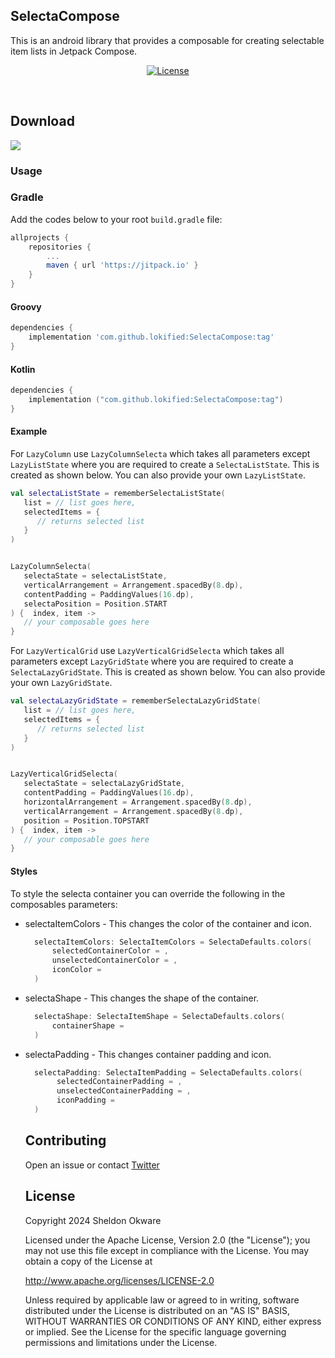 ## SelectaCompose
This is an android library that provides a composable for creating selectable item lists in Jetpack Compose.

<p align="center">
  <a href="https://opensource.org/licenses/Apache-2.0"><img alt="License" src="https://img.shields.io/badge/License-Apache%202.0-blue.svg"/></a>
</p><br>

## Download
[![](https://jitpack.io/v/lokified/SelectaCompose.svg)](https://jitpack.io/#lokified/SelectaCompose)


### Usage

### Gradle
Add the codes below to your root `build.gradle` file:
```gradle
allprojects {
    repositories {
        ...
        maven { url 'https://jitpack.io' }
    }
}
```

#### Groovy
```groovy
dependencies {
    implementation 'com.github.lokified:SelectaCompose:tag'
}
```

#### Kotlin
```kotlin
dependencies {
    implementation ("com.github.lokified:SelectaCompose:tag")
}
```

#### Example

For `LazyColumn` use `LazyColumnSelecta` which takes all parameters except `LazyListState` where you are required to create a `SelectaListState`. 
This is created as shown below. You can also provide your own `LazyListState`.

```kotlin
val selectaListState = rememberSelectaListState(
   list = // list goes here,
   selectedItems = {
      // returns selected list
   }
)


LazyColumnSelecta(
   selectaState = selectaListState,
   verticalArrangement = Arrangement.spacedBy(8.dp),
   contentPadding = PaddingValues(16.dp),
   selectaPosition = Position.START
) {  index, item ->
   // your composable goes here
}
```

For `LazyVerticalGrid` use `LazyVerticalGridSelecta` which takes all parameters except `LazyGridState` where you are required to create a `SelectaLazyGridState`. 
This is created as shown below. You can also provide your own `LazyGridState`.

```kotlin
val selectaLazyGridState = rememberSelectaLazyGridState(
   list = // list goes here,
   selectedItems = {
      // returns selected list
   }
)


LazyVerticalGridSelecta(
   selectaState = selectaLazyGridState,
   contentPadding = PaddingValues(16.dp),
   horizontalArrangement = Arrangement.spacedBy(8.dp),
   verticalArrangement = Arrangement.spacedBy(8.dp),
   position = Position.TOPSTART
) {  index, item ->
   // your composable goes here
}
```

#### Styles

To style the selecta container you can override the following in the composables parameters:
 * selectaItemColors - This changes the color of the container and icon.
   ```kotlin
     selectaItemColors: SelectaItemColors = SelectaDefaults.colors(
         selectedContainerColor = ,
         unselectedContainerColor = ,
         iconColor = 
     )  
   ```
 * selectaShape - This changes the shape of the container.
   ```kotlin
     selectaShape: SelectaItemShape = SelectaDefaults.colors(
         containerShape = 
     )
   ```
 * selectaPadding - This changes container padding and icon.
   ```kotlin
     selectaPadding: SelectaItemPadding = SelectaDefaults.colors(
          selectedContainerPadding = ,
          unselectedContainerPadding = ,
          iconPadding = 
     )  
   ```

   ## Contributing

   Open an issue or contact [Twitter](https://twitter.com/_sheldonO)

   ## License

   Copyright 2024 Sheldon Okware

    Licensed under the Apache License, Version 2.0 (the "License");
    you may not use this file except in compliance with the License.
    You may obtain a copy of the License at

    http://www.apache.org/licenses/LICENSE-2.0

    Unless required by applicable law or agreed to in writing, software
    distributed under the License is distributed on an "AS IS" BASIS,
    WITHOUT WARRANTIES OR CONDITIONS OF ANY KIND, either express or implied.
    See the License for the specific language governing permissions and
    limitations under the License.
